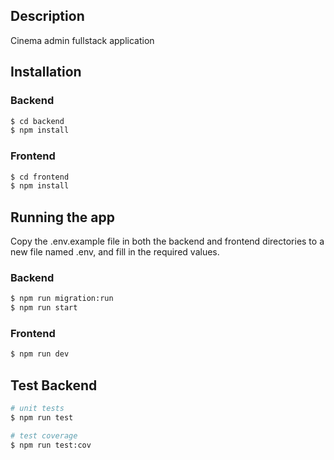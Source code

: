 ## Description

Cinema admin fullstack application

## Installation

### Backend

```bash
$ cd backend
$ npm install
```

### Frontend

```bash
$ cd frontend
$ npm install
```

## Running the app

Copy the .env.example file in both the backend and frontend directories to a new file named .env, and fill in the required values.

### Backend

```bash
$ npm run migration:run
$ npm run start
```

### Frontend

```bash
$ npm run dev
```

## Test Backend

```bash
# unit tests
$ npm run test

# test coverage
$ npm run test:cov
```
